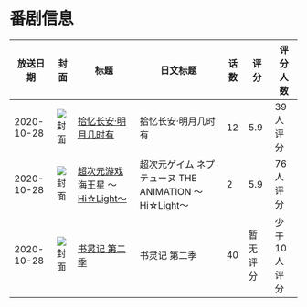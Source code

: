 # 番剧信息

|放送日期|封面|标题|日文标题|话数|评分|评分人数|
|---|---|---|---|---|---|---|
|2020-10-28|![封面](https://lain.bgm.tv/pic/cover/c/e2/c9/294878_sEu23.jpg)|[拾忆长安·明月几时有](https://bangumi.tv/subject/294878)|拾忆长安·明月几时有|12|5.9|39人评分|
|2020-10-28|![封面](https://lain.bgm.tv/pic/cover/c/e4/81/299934_za6Cb.jpg)|[超次元游戏 海王星 ～Hi☆Light～](https://bangumi.tv/subject/299934)|超次元ゲイム ネプテューヌ THE ANIMATION ～Hi☆Light～|2|5.9|76人评分|
|2020-10-28|![封面](https://lain.bgm.tv/pic/cover/c/00/0c/306909_UHI5H.jpg)|[书灵记 第二季](https://bangumi.tv/subject/306909)|书灵记 第二季|40|暂无评分|少于10人评分|
